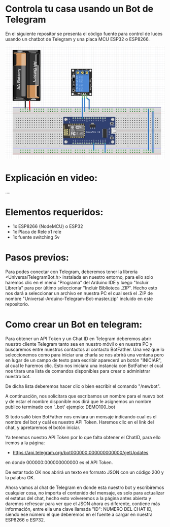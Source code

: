 # Controla tu casa usando un Bot de Telegram
En el siguiente repositor se presenta el código fuente para control de luces usando un chatbot de Telegram y una placa MCU ESP32 o ESP8266.

![Esquema](Esquema.jpg)

# Explicación en video:
....

# Elementos requeridos:
- 1x ESP8266 (NodeMCU) o ESP32
- 1x Placa de Rele x1 rele
- 1x fuente switching 5v

# Pasos previos:
Para podes conectar con Telegram, deberemos tener la librería <UniversalTelegramBot.h> instalada en nuestro entorno, para ello solo haremos clic en el menú "Programa" del Arduino IDE y luego "Incluir Librería" para por último seleccionar "Incluir Biblioteca .ZIP". Hecho esto nos dará a seleccionar un archivo en nuestra PC el cual será el .ZIP de nombre "Universal-Arduino-Telegram-Bot-master.zip" incluido en este repositorio.

# Como crear un Bot en telegram:
Para obtener un API Token y un Chat ID en Telegram deberemos abrir nuestro cliente Telegram tanto sea en nuestro móvil o en nuestra PC y buscaremos entre nuestros contactos al contacto BotFather.
Una vez que lo seleccionemos como para iniciar una charla se nos abrirá una ventana pero en lugar de un campo de texto para escribir aparecerá un botón "INICIAR", al cual le haremos clic. Esto nos iniciara una instancia con BotFather el cual nos tirara una lista de comandos disponibles para crear o administrar nuestro bot. 

De dicha lista deberemos hacer clic o bien escribir el comando "/newbot". 

A continuación, nos solicitara que escribamos un nombre para el nuevo bot y de estar el nombre disponible nos dirá que le asignemos un nombre publico terminado con '_bot' ejemplo: DEMO100_bot

Si todo salió bien BotFather nos enviara un mensaje indicando cual es el nombre del bot y cuál es nuestro API Token. Haremos clic en el link del chat, y apretaremos el botón iniciar. 

Ya tenemos nuestro API Token por lo que falta obtener el ChatID, para ello iremos a la página:

- https://api.telegram.org/bot000000:000000000000/getUpdates 

en donde 000000:000000000000 es el API Token. 

De estar todo OK nos abrirá un texto en formato JSON con un código 200 y la palabra OK.

Ahora vamos al chat de Telegram en donde esta nuestro bot y escribiremos cualquier cosa, no importa el contenido del mensaje, es solo para actualizar el estatus del chat, hecho esto volveremos a la página antes abierta y daremos refrescar para ver que el JSON ahora es diferente, contiene más información, entre ella una clave llamada "ID": NUMERO DEL CHAT ID, siendo ese número el que deberemos en el fuente a cargar en nuestra ESP8266 o ESP32.

